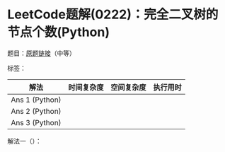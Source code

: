 # LeetCode题解(0222)：完全二叉树的节点个数(Python)

题目：[原题链接](https://leetcode-cn.com/problems/count-complete-tree-nodes/)（中等）

标签：

| 解法           | 时间复杂度 | 空间复杂度 | 执行用时 |
| -------------- | ---------- | ---------- | -------- |
| Ans 1 (Python) |            |            |          |
| Ans 2 (Python) |            |            |          |
| Ans 3 (Python) |            |            |          |

解法一（）：

